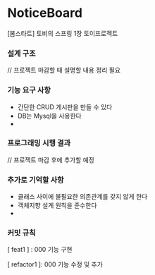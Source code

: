 # NoticeBoard
[봄스타트] 토비의 스프링 1장 토이프로젝트

<h3> 설계 구조 </h3>

// 프로젝트 마감할 때 설명할 내용 정리 필요 

<h3> 기능 요구 사항 </h3>

- 간단한 CRUD 게시판을 만들 수 있다
- DB는 Mysql을 사용한다
- 
<h3> 프로그래밍 시행 결과 </h3>

// 프로젝트 마감 후에 추가할 예정  

<h3> 추가로 기억할 사항 </h3>

- 클래스 사이에 불필요한 의존관계를 갖지 않게 한다
- 객체지향 설계 원칙을 준수한다
- 


<h3> 커밋 규칙 </h3>
[ feat1 ] : 000 기능 구현    

[ refactor1 ]: 000 기능 수정 및 추가


